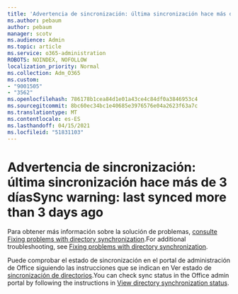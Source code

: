 ```yaml
---
title: 'Advertencia de sincronización: última sincronización hace más de 3 días'
ms.author: pebaum
author: pebaum
manager: scotv
ms.audience: Admin
ms.topic: article
ms.service: o365-administration
ROBOTS: NOINDEX, NOFOLLOW
localization_priority: Normal
ms.collection: Adm_O365
ms.custom:
- "9001505"
- "3562"
ms.openlocfilehash: 786178b1cea84d1e01a43ce4c84df0a3846953c4
ms.sourcegitcommit: 8bc60ec34bc1e40685e3976576e04a2623f63a7c
ms.translationtype: MT
ms.contentlocale: es-ES
ms.lasthandoff: 04/15/2021
ms.locfileid: "51831103"
---
```

# <a name="sync-warning-last-synced-more-than-3-days-ago"></a><span data-ttu-id="e0860-102">Advertencia de sincronización: última sincronización hace más de 3 días</span><span class="sxs-lookup"><span data-stu-id="e0860-102">Sync warning: last synced more than 3 days ago</span></span>

<span data-ttu-id="e0860-103">Para obtener más información sobre la solución de problemas, [consulte Fixing problems with directory synchronization](https://docs.microsoft.com/office365/enterprise/fix-problems-with-directory-synchronization).</span><span class="sxs-lookup"><span data-stu-id="e0860-103">For additional troubleshooting, see [Fixing problems with directory synchronization](https://docs.microsoft.com/office365/enterprise/fix-problems-with-directory-synchronization).</span></span>

<span data-ttu-id="e0860-104">Puede comprobar el estado de sincronización en el portal de administración de Office siguiendo las instrucciones que se indican en Ver estado de [sincronización de directorios](https://docs.microsoft.com/office365/enterprise/view-directory-synchronization-status).</span><span class="sxs-lookup"><span data-stu-id="e0860-104">You can check sync status in the Office admin portal by following the instructions in [View directory synchronization status](https://docs.microsoft.com/office365/enterprise/view-directory-synchronization-status).</span></span>

